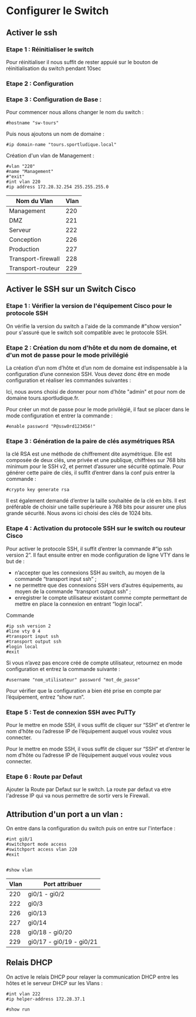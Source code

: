 # **Configurer le Switch**

## Activer le ssh

### Etape 1 : Réinitialiser le switch

Pour réinitialiser il nous suffit de rester appuié sur le bouton de réinitialisation du switch pendant 10sec

### Etape 2 : Configuration

### Etape 3 : Configuration de Base :

Pour commencer nous allons changer le nom du switch :

    #hostname "sw-tours"

Puis nous ajoutons un nom de domaine : 

    #ip domain-name "tours.sportludique.local"

Création d'un vlan de Management :

    #vlan "220"
    #name "Management"
    #"exit"
    #int vlan 220
    #ip address 172.28.32.254 255.255.255.0


| Nom du Vlan | Vlan |
|-|-|
| Management | 220 |
| DMZ | 221 |
| Serveur | 222 |
| Conception | 226 |
| Production | 227 |
| Transport-firewall | 228 |
| Transport-routeur | 229 |


## Activer le SSH sur un Switch Cisco

### Etape 1 : Vérifier la version de l'équipement Cisco pour le protocole SSH

On vérifie la version du switch a l'aide de la commande #"show version" pour s'assuré que le switch soit compatible avec le protocole SSH.

### Etape 2 : Création du nom d'hôte et du nom de domaine, et d'un mot de passe pour le mode privilégié

La création d’un nom d’hôte et d’un nom de domaine est indispensable à la configuration d’une connexion SSH. Vous devez donc être en mode configuration et réaliser les commandes suivantes :

<screen>

Ici, nous avons choisi de donner pour nom d’hôte "admin" et pour nom de domaine tours.sportludique.fr.

Pour créer un mot de passe pour le mode privilégié, il faut se placer dans le mode configuration et entrer la commande :

    #enable password "P@ssw0rd123456!"

### Etape 3 : Génération de la paire de clés asymétriques RSA

la clé RSA est une méthode de chiffrement dite asymétrique. Elle est composée de deux clés, une privée et une publique, chiffrées sur 768 bits minimum pour le SSH v2, et permet d’assurer une sécurité optimale. Pour générer cette paire de clés, il suffit d’entrer dans la conf puis entrer la commande :

    #crypto key generate rsa

Il est également demandé d’entrer la taille souhaitée de la clé en bits. Il est préférable de choisir une taille supérieure à 768 bits pour assurer une plus grande sécurité. Nous avons ici choisi des clés de 1024 bits.

### Etape 4 : Activation du protocole SSH sur le switch ou routeur Cisco

Pour activer le protocole SSH, il suffit d’entrer la commande #“ip ssh version 2”. Il faut ensuite entrer en mode configuration de ligne VTY dans le but de :

- n’accepter que les connexions SSH au switch, au moyen de la commande “transport input ssh” ;
- ne permettre que des connexions SSH vers d’autres équipements, au moyen de la commande “transport output ssh” ;
- enregistrer le compte utilisateur existant comme compte permettant de mettre en place la connexion en entrant “login local”.

Commande

    #ip ssh version 2
    #line vty 0 4
    #transport input ssh
    #transport output ssh
    #login local
    #exit

Si vous n’avez pas encore créé de compte utilisateur, retournez en mode configuration et entrez la commande suivante :

    #username "nom_utilisateur" password "mot_de_passe"

Pour vérifier que la configuration a bien été prise en compte par l’équipement, entrez “show run”.

### Etape 5 : Test de connexion SSH avec PuTTy

Pour le mettre en mode SSH, il vous suffit de cliquer sur “SSH” et d’entrer le nom d’hôte ou l’adresse IP de l’équipement auquel vous voulez vous connecter.

Pour le mettre en mode SSH, il vous suffit de cliquer sur “SSH” et d’entrer le nom d’hôte ou l’adresse IP de l’équipement auquel vous voulez vous connecter.

### Etape 6 : Route par Defaut

Ajouter la Route par Defaut sur le switch. La route par defaut va etre l'adresse IP qui va nous permettre de sortir vers le Firewall.


## Attribution d'un port a un vlan :

On entre dans la configuration du switch puis on entre sur l'interface : 

    #int gi0/1
    #switchport mode access
    #switchport access vlan 220
    #exit


    #show vlan


| Vlan | Port attribuer |
|-|-|
| 220 | gi0/1 - gi0/2 |
| 222 | gi0/3 |
| 226 | gi0/13 |
| 227 | gi0/14 |
| 228 | gi0/18 - gi0/20 |
| 229 | gi0/17 - gi0/19 - gi0/21 |


## Relais DHCP

On active le relais DHCP pour relayer la communication DHCP entre les hôtes et le serveur DHCP sur les Vlans :

    #int vlan 222
    #ip helper-address 172.28.37.1

    #show run